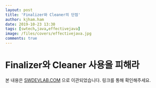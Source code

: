 ```yaml
---
layout: post
title: 'Finalizer와 Cleaner의 단점'
author: kjham.ham
date: 2019-10-23 13:30
tags: [swtech,java,effectivejava]
image: /files/covers/effectivejava.jpg
comments: true
---
```


# Finalizer와 Cleaner 사용을 피해라  

본 내용은 [SWDEVLAB.COM](https://swdevlab.com/79) 으로 이관되었습니다.
링크를 통해 확인해주세요.